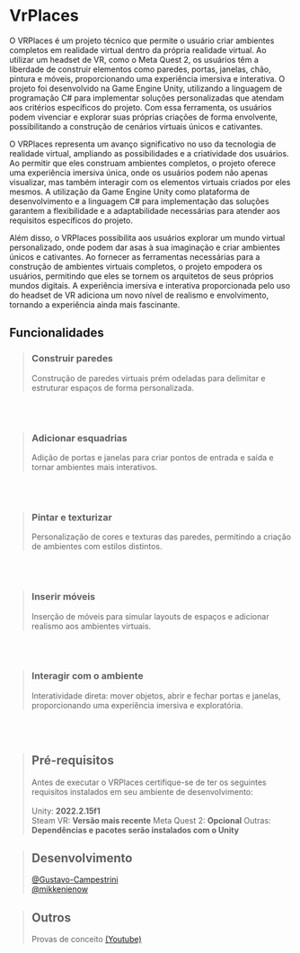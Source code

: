 
# VrPlaces

O VRPlaces é um projeto técnico que permite o usuário criar ambientes completos em realidade virtual dentro da própria realidade virtual. Ao utilizar um headset de VR, como o Meta Quest 2, os usuários têm a liberdade de construir elementos como paredes, portas, janelas, chão, pintura e móveis, proporcionando uma experiência imersiva e interativa. O projeto foi desenvolvido na Game Engine Unity, utilizando a linguagem de programação C# para implementar soluções personalizadas que atendam aos critérios específicos do projeto. Com essa ferramenta, os usuários podem vivenciar e explorar suas próprias criações de forma envolvente, possibilitando a construção de cenários virtuais únicos e cativantes.

O VRPlaces representa um avanço significativo  no uso da tecnologia de realidade virtual, ampliando as possibilidades e a criatividade dos usuários. Ao permitir que eles construam ambientes completos, o projeto oferece uma experiência imersiva única, onde os usuários podem não apenas visualizar, mas também interagir com os elementos virtuais criados por eles mesmos. A utilização da Game Engine Unity como plataforma de desenvolvimento e a linguagem C# para implementação das soluções garantem a flexibilidade e a adaptabilidade necessárias para atender aos requisitos específicos do projeto.

Além disso, o VRPlaces possibilita aos usuários explorar um mundo virtual personalizado, onde podem dar asas à sua imaginação e criar ambientes únicos e cativantes. Ao fornecer as ferramentas necessárias para a construção de ambientes virtuais completos, o projeto empodera os usuários, permitindo que eles se tornem os arquitetos de seus próprios mundos digitais. A experiência imersiva e interativa proporcionada pelo uso do headset de VR adiciona um novo nível de realismo e envolvimento, tornando a experiência ainda mais fascinante.

## Funcionalidades
> ### Construir paredes
> Construção de paredes virtuais prém odeladas para delimitar e estruturar espaços de forma personalizada. </br>
</br>
</br>

> ### Adicionar esquadrias
> Adição de portas e janelas para criar pontos de entrada e saída e tornar ambientes mais interativos. </br>
</br>
</br>

> ### Pintar e texturizar
> Personalização de cores e texturas das paredes, permitindo a criação de ambientes com estilos distintos. </br>
</br>
</br>

> ### Inserir móveis
> Inserção de móveis para simular layouts de espaços e adicionar realismo aos ambientes virtuais. </br>
</br>
</br>

> ### Interagir com o ambiente
> Interatividade direta: mover objetos, abrir e fechar portas e janelas, proporcionando uma experiência imersiva e exploratória. </br>
</br>
</br>

> ## Pré-requisitos
> Antes de executar o VRPlaces certifique-se de ter os seguintes requisitos instalados em seu ambiente de desenvolvimento:
> </br></br>
> Unity: **2022.2.15f1** </br>
> Steam VR: **Versão mais recente**
> Meta Quest 2: **Opcional**
> Outras: **Dependências e pacotes serão instalados com o Unity** </br>

> ## Desenvolvimento </br>
> [@Gustavo-Campestrini](https://github.com/Gustavo-Campestrini) </br>
> [@mikkenienow](https://github.com/mikkenienow)

> ## Outros
> Provas de conceito [(Youtube)](https://www.youtube.com/playlist?list=PLATIUl68nA-L4Qma3bb-0s9M2semk0vwM)
